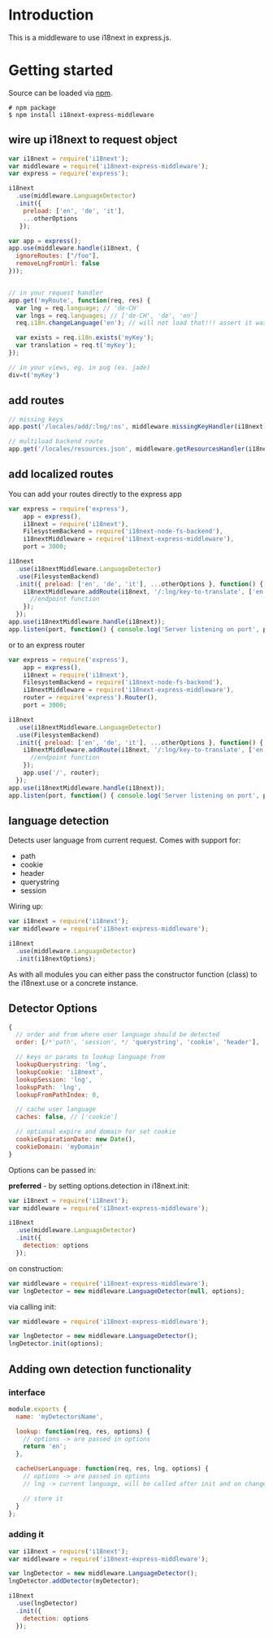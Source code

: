 # Introduction

This is a middleware to use i18next in express.js.

# Getting started

Source can be loaded via [npm](https://www.npmjs.com/package/i18next-express-middleware).

```
# npm package
$ npm install i18next-express-middleware
```

## wire up i18next to request object

```js
var i18next = require('i18next');
var middleware = require('i18next-express-middleware');
var express = require('express');

i18next
  .use(middleware.LanguageDetector)
  .init({ 
    preload: ['en', 'de', 'it'], 
    ...otherOptions 
   });

var app = express();
app.use(middleware.handle(i18next, {
  ignoreRoutes: ["/foo"],
  removeLngFromUrl: false
}));


// in your request handler
app.get('myRoute', function(req, res) {
  var lng = req.language; // 'de-CH'
  var lngs = req.languages; // ['de-CH', 'de', 'en']
  req.i18n.changeLanguage('en'); // will not load that!!! assert it was preloaded

  var exists = req.i18n.exists('myKey');
  var translation = req.t('myKey');
});

// in your views, eg. in pug (ex. jade)
div=t('myKey')
```

## add routes

```js
// missing keys
app.post('/locales/add/:lng/:ns', middleware.missingKeyHandler(i18next));

// multiload backend route
app.get('/locales/resources.json', middleware.getResourcesHandler(i18next));
```

## add localized routes

You can add your routes directly to the express app

```js
var express = require('express'),
    app = express(),
    i18next = require('i18next'),
    FilesystemBackend = require('i18next-node-fs-backend'),
    i18nextMiddleware = require('i18next-express-middleware'),
    port = 3000;

i18next
  .use(i18nextMiddleware.LanguageDetector)
  .use(FilesystemBackend)
  .init({ preload: ['en', 'de', 'it'], ...otherOptions }, function() {
    i18nextMiddleware.addRoute(i18next, '/:lng/key-to-translate', ['en', 'de', 'it'], app, 'get', function(req, res) {
      //endpoint function
    });
  });
app.use(i18nextMiddleware.handle(i18next));
app.listen(port, function() { console.log('Server listening on port', port) } );
```

or to an express router

```js
var express = require('express'),
    app = express(),
    i18next = require('i18next'),
    FilesystemBackend = require('i18next-node-fs-backend'),
    i18nextMiddleware = require('i18next-express-middleware'),
    router = require('express').Router(),
    port = 3000;

i18next
  .use(i18nextMiddleware.LanguageDetector)
  .use(FilesystemBackend)
  .init({ preload: ['en', 'de', 'it'], ...otherOptions }, function() {
    i18nextMiddleware.addRoute(i18next, '/:lng/key-to-translate', ['en', 'de', 'it'], router, 'get', function(req, res) {
      //endpoint function
    });
    app.use('/', router);
  });
app.use(i18nextMiddleware.handle(i18next));
app.listen(port, function() { console.log('Server listening on port', port) } );
```

## language detection

Detects user language from current request. Comes with support for:

- path
- cookie
- header
- querystring
- session

Wiring up:

```js
var i18next = require('i18next');
var middleware = require('i18next-express-middleware');

i18next
  .use(middleware.LanguageDetector)
  .init(i18nextOptions);
```

As with all modules you can either pass the constructor function (class) to the i18next.use or a concrete instance.

## Detector Options

```js
{
  // order and from where user language should be detected
  order: [/*'path', 'session', */ 'querystring', 'cookie', 'header'],

  // keys or params to lookup language from
  lookupQuerystring: 'lng',
  lookupCookie: 'i18next',
  lookupSession: 'lng',
  lookupPath: 'lng',
  lookupFromPathIndex: 0,

  // cache user language
  caches: false, // ['cookie']

  // optional expire and domain for set cookie
  cookieExpirationDate: new Date(),
  cookieDomain: 'myDomain'
}
```

Options can be passed in:

**preferred** - by setting options.detection in i18next.init:

```js
var i18next = require('i18next');
var middleware = require('i18next-express-middleware');

i18next
  .use(middleware.LanguageDetector)
  .init({
    detection: options
  });
```

on construction:

```js
var middleware = require('i18next-express-middleware');
var lngDetector = new middleware.LanguageDetector(null, options);
```

via calling init:

```js
var middleware = require('i18next-express-middleware');

var lngDetector = new middleware.LanguageDetector();
lngDetector.init(options);
```

## Adding own detection functionality

### interface

```js
module.exports {
  name: 'myDetectorsName',

  lookup: function(req, res, options) {
    // options -> are passed in options
    return 'en';
  },

  cacheUserLanguage: function(req, res, lng, options) {
    // options -> are passed in options
    // lng -> current language, will be called after init and on changeLanguage

    // store it
  }
};
```


### adding it

```js
var i18next = require('i18next');
var middleware = require('i18next-express-middleware');

var lngDetector = new middleware.LanguageDetector();
lngDetector.addDetector(myDetector);

i18next
  .use(lngDetector)
  .init({
    detection: options
  });
```
